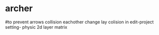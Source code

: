 # archer
#to prevent arrows collision eachother change lay colision in edit-project setting- physic 2d layer matrix

